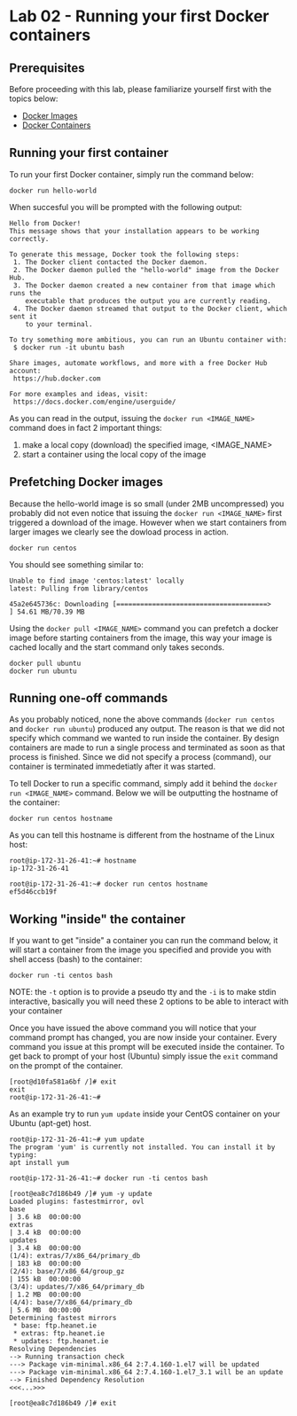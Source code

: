 # Lab 02 - Running your first Docker containers

## Prerequisites 

Before proceeding with this lab, please familiarize yourself first with the topics below:

* [Docker Images](https://docs.docker.com/engine/reference/glossary/#/image)
* [Docker Containers](https://docs.docker.com/engine/reference/glossary/#/container)

## Running your first container 

To run your first Docker container, simply run the command below:

```
docker run hello-world
```

When succesful you will be prompted with the following output:

```
Hello from Docker!
This message shows that your installation appears to be working correctly.

To generate this message, Docker took the following steps:
 1. The Docker client contacted the Docker daemon.
 2. The Docker daemon pulled the "hello-world" image from the Docker Hub.
 3. The Docker daemon created a new container from that image which runs the
    executable that produces the output you are currently reading.
 4. The Docker daemon streamed that output to the Docker client, which sent it
    to your terminal.

To try something more ambitious, you can run an Ubuntu container with:
 $ docker run -it ubuntu bash

Share images, automate workflows, and more with a free Docker Hub account:
 https://hub.docker.com

For more examples and ideas, visit:
 https://docs.docker.com/engine/userguide/
```

As you can read in the output, issuing the `docker run <IMAGE_NAME>` command does in fact 2 important things:

1. make a local copy (download) the specified image, <IMAGE_NAME>
2. start a container using the local copy of the image

## Prefetching Docker images

Because the hello-world image is so small (under 2MB uncompressed) you probably did not even notice that issuing the `docker run <IMAGE_NAME>` first triggered a download of the image.  However when we start containers from larger images we clearly see the dowload process in action.

```
docker run centos
```

You should see something similar to:
```
Unable to find image 'centos:latest' locally
latest: Pulling from library/centos

45a2e645736c: Downloading [======================================>            ] 54.61 MB/70.39 MB
```

Using the `docker pull <IMAGE_NAME>` command you can prefetch a docker image before starting containers from the image, this way your image is cached locally and the start command only takes seconds.

```
docker pull ubuntu
docker run ubuntu
```

## Running one-off commands

As you probably noticed, none the above commands (`docker run centos` and `docker run ubuntu`) produced any output.  The reason is that we did not specify which command we wanted to run inside the container.  By design containers are made to run a single process and terminated as soon as that process is finished.  Since we did not specify a process (command), our container is terminated immedetiatly after it was started.

To tell Docker to run a specific command, simply add it behind the `docker run <IMAGE_NAME>` command.  Below we will be outputting the hostname of the container:

```
docker run centos hostname 
```

As you can tell this hostname is different from the hostname of the Linux host:

```
root@ip-172-31-26-41:~# hostname
ip-172-31-26-41

root@ip-172-31-26-41:~# docker run centos hostname
ef5d46ccb19f
```

## Working "inside" the container

If you want to get "inside" a container you can run the command below, it will start a container from the image you specified and provide you with shell access (bash) to the container:

```
docker run -ti centos bash
```

NOTE: the `-t` option is to provide a pseudo tty and the `-i` is to make stdin interactive, basically you will need these 2 options to be able to interact with your container

Once you have issued the above command you will notice that your command prompt has changed, you are now inside your container.  Every command you issue at this prompt will be executed inside the container.  To get back to prompt of your host (Ubuntu) simply issue the `exit` command on the prompt of the container.

```
[root@d10fa581a6bf /]# exit
exit
root@ip-172-31-26-41:~#
```

As an example try to run `yum update` inside your CentOS container on your Ubuntu (apt-get) host.

```
root@ip-172-31-26-41:~# yum update
The program 'yum' is currently not installed. You can install it by typing:
apt install yum

root@ip-172-31-26-41:~# docker run -ti centos bash

[root@ea8c7d186b49 /]# yum -y update
Loaded plugins: fastestmirror, ovl
base                                                                                                                                                                                 | 3.6 kB  00:00:00
extras                                                                                                                                                                               | 3.4 kB  00:00:00
updates                                                                                                                                                                              | 3.4 kB  00:00:00
(1/4): extras/7/x86_64/primary_db                                                                                                                                                    | 183 kB  00:00:00
(2/4): base/7/x86_64/group_gz                                                                                                                                                        | 155 kB  00:00:00
(3/4): updates/7/x86_64/primary_db                                                                                                                                                   | 1.2 MB  00:00:00
(4/4): base/7/x86_64/primary_db                                                                                                                                                      | 5.6 MB  00:00:00
Determining fastest mirrors
 * base: ftp.heanet.ie
 * extras: ftp.heanet.ie
 * updates: ftp.heanet.ie
Resolving Dependencies
--> Running transaction check
---> Package vim-minimal.x86_64 2:7.4.160-1.el7 will be updated
---> Package vim-minimal.x86_64 2:7.4.160-1.el7_3.1 will be an update
--> Finished Dependency Resolution
<<<...>>>

[root@ea8c7d186b49 /]# exit
```
